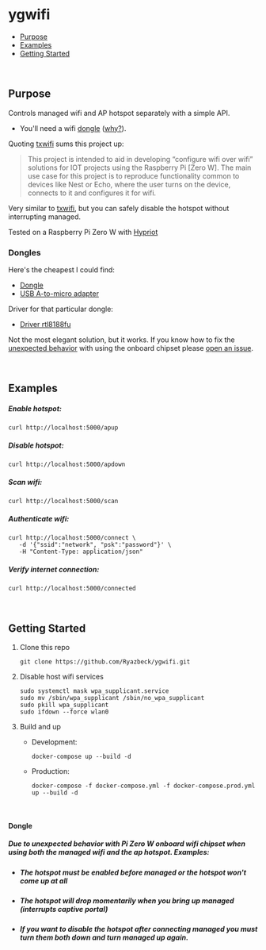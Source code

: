 # ygwifi

- [Purpose](#Purpose)
- [Examples](#Examples)
- [Getting Started](#Getting_Started)

<br>

## Purpose

Controls managed wifi and AP hotspot separately with a simple API.

- You'll need a wifi [dongle](#Dongles) ([why?](#Dongle)).

Quoting [txwifi](https://github.com/txn2/txwifi) sums this project up:

> This project is intended to aid in developing “configure wifi over wifi” solutions for IOT projects using the Raspberry Pi [Zero W]. The main use case for this project is to reproduce functionality common to devices like Nest or Echo, where the user turns on the device, connects to it and configures it for wifi.

Very similar to [txwifi](https://github.com/txn2/txwifi), but you can safely disable the hotspot without interrupting managed.

Tested on a Raspberry Pi Zero W with [Hypriot](https://blog.hypriot.com/downloads/)

### Dongles

Here's the cheapest I could find:

- [Dongle](https://www.ebay.com/itm/NEW-2018-Mini-USB-WiFi-WLAN-Wireless-Network-Adapter-802-11-Dongle-RTL8188-lapto/143202387869)
- [USB A-to-micro adapter](https://www.amazon.com/gp/product/B015GZOHKW/ref=ppx_yo_dt_b_asin_title_o07_s00?ie=UTF8&psc=1)

Driver for that particular dongle:

- [Driver rtl8188fu](https://github.com/kelebek333/rtl8188fu/tree/arm#how-to-install-for-arm-devices)

Not the most elegant solution, but it works. If you know how to fix the [unexpected behavior](#Dongle) with using the onboard chipset please [open an issue](https://github.com/Ryazbeck/ygwifi/issues/new).

<br>

## Examples

##### Enable hotspot:

```
curl http://localhost:5000/apup
```

##### Disable hotspot:

```
curl http://localhost:5000/apdown
```

##### Scan wifi:

```
curl http://localhost:5000/scan
```

##### Authenticate wifi:

```
curl http://localhost:5000/connect \
   -d '{"ssid":"network", "psk":"password"}' \
   -H "Content-Type: application/json"
```

##### Verify internet connection:

```
curl http://localhost:5000/connected
```

<br>

## Getting Started

1. Clone this repo

   ```
   git clone https://github.com/Ryazbeck/ygwifi.git
   ```

1. Disable host wifi services

   ```
   sudo systemctl mask wpa_supplicant.service
   sudo mv /sbin/wpa_supplicant /sbin/no_wpa_supplicant
   sudo pkill wpa_supplicant
   sudo ifdown --force wlan0
   ```

1. Build and up

   - Development:
     ```
     docker-compose up --build -d
     ```
   - Production:
     ```
     docker-compose -f docker-compose.yml -f docker-compose.prod.yml up --build -d
     ```

<br>

#### Dongle

##### Due to unexpected behavior with Pi Zero W onboard wifi chipset when using both the managed wifi and the ap hotspot. Examples:

- ##### The hotspot must be enabled before managed or the hotspot won't come up at all
- ##### The hotspot will drop momentarily when you bring up managed (interrupts captive portal)
- ##### If you want to disable the hotspot after connecting managed you must turn them both down and turn managed up again.
